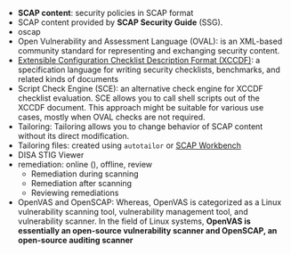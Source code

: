 - **SCAP content**: security policies in SCAP format
- SCAP content provided by **SCAP Security Guide** (SSG).
- oscap
- Open Vulnerability and Assessment Language (OVAL): is an XML-based community standard for representing and exchanging security content.
- [Extensible Configuration Checklist Description Format (XCCDF)](https://csrc.nist.gov/projects/security-content-automation-protocol/specifications/xccdf): a specification language for writing security checklists, benchmarks, and related kinds of documents
- Script Check Engine (SCE): an alternative check engine for XCCDF checklist evaluation. SCE allows you to call shell scripts out of the XCCDF document. This approach might be suitable for various use cases, mostly when OVAL checks are not required.
- Tailoring: Tailoring allows you to change behavior of SCAP content without its direct modification.
- Tailoring files: created using `autotailor` or [SCAP Workbench](https://www.open-scap.org/tools/scap-workbench/)
- DISA STIG Viewer
- remediation: online (), offline, review
	- Remediation during scanning
	- Remediation after scanning
	- Reviewing remediations
- OpenVAS and OpenSCAP: Whereas, OpenVAS is categorized as a Linux vulnerability scanning tool, vulnerability management tool, and vulnerability scanner. In the field of Linux systems, **OpenVAS is essentially an open-source vulnerability scanner and OpenSCAP, an open-source auditing scanner**